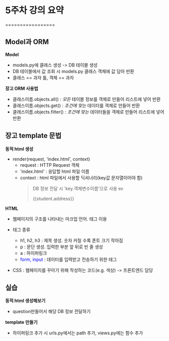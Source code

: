 # 5주차 강의 요약
=================


## Model과 ORM
 **Model**
- models.py에 클래스 생성 -> DB 테이블 생성
- DB 테이블에서 값 조회 시 models.py 클래스 객체에 값 담아 반환
- 클래스 == 과자 틀, 객체 == 과자

**장고 ORM 사용법**
- 클래스이름.objects.all() : _모든_ 테이블 정보를 객체로 만들어 리스트에 넣어 반환
- 클래스이름.objects.get() : _조건에 맞는_ 데이터를 객체로 만들어 반환
- 클래스이름.objects.filter() : _조건에 맞는_ 데이터들을 객체로 만들어 리스트에 넣어 반환


## 장고 template 문법
 **동적 html 생성** 
 - render(request, 'index.html', context)
   + request :  HTTP Request 객체
   + 'index.html' : 응답할 html 파일 이름
   + context : html 파일에서 사용할 딕셔너리(key값 문자열이어야 함) 
      >  DB 정보 전달 시 'key.객체변수이름'으로 사용
      > ex <p>{{student.address}}</p>

 **HTML**
 - 웹페이지의 구조를 나타내는 마크업 언어. 태그 이용
 - 태그 종류
   + h1, h2, h3 : 제목 생성. 숫자 커질 수록 폰트 크기 작아짐
   + p : 문단 생성. 입력한 부분 앞 뒤로 빈 줄 생성
   + a : 하이퍼링크 
   + <span style="color:blue"> form, input </span> : 데이터를 입력받고 전송하기 위한 태그

 - CSS : 웹페이지를 꾸미기 위해 작성하는 코드(e.g. 색상) -> 프론트엔드 담당


## 실습
 **동적 html 생성해보기**
 - question만들어서 해당 DB 정보 전달하기

 **template 만들기**
 - 하이퍼링크 추가 시 urls.py에서는 path 추가, views.py에는 함수 추가


